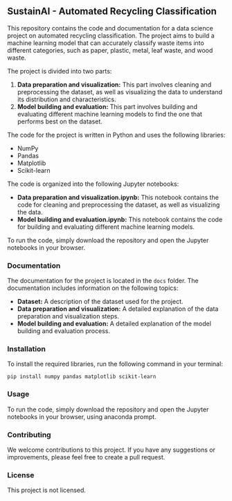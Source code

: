 ## SustainAI - Automated Recycling Classification

This repository contains the code and documentation for a data science project on automated recycling classification. The project aims to build a machine learning model that can accurately classify waste items into different categories, such as paper, plastic, metal, leaf waste, and wood waste.

The project is divided into two parts:

1. **Data preparation and visualization:** This part involves cleaning and preprocessing the dataset, as well as visualizing the data to understand its distribution and characteristics.
2. **Model building and evaluation:** This part involves building and evaluating different machine learning models to find the one that performs best on the dataset.

The code for the project is written in Python and uses the following libraries:

* NumPy
* Pandas
* Matplotlib
* Scikit-learn

The code is organized into the following Jupyter notebooks:

* **Data preparation and visualization.ipynb:** This notebook contains the code for cleaning and preprocessing the dataset, as well as visualizing the data.
* **Model building and evaluation.ipynb:** This notebook contains the code for building and evaluating different machine learning models.

To run the code, simply download the repository and open the Jupyter notebooks in your browser.

### Documentation

The documentation for the project is located in the `docs` folder. The documentation includes information on the following topics:

* **Dataset:** A description of the dataset used for the project.
* **Data preparation and visualization:** A detailed explanation of the data preparation and visualization steps.
* **Model building and evaluation:** A detailed explanation of the model building and evaluation process.

### Installation

To install the required libraries, run the following command in your terminal:

```
pip install numpy pandas matplotlib scikit-learn
```

### Usage

To run the code, simply download the repository and open the Jupyter notebooks in your browser, using anaconda prompt.

### Contributing

We welcome contributions to this project. If you have any suggestions or improvements, please feel free to create a pull request.

### License

This project is not licensed.
